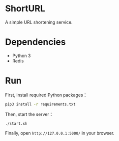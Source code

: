 
# ShortURL

A simple URL shortening service.

# Dependencies

- Python 3
- Redis

# Run

First, install required Python packages：

```sh
pip3 install -r requirements.txt
```

Then, start the server：

```sh
./start.sh
```

Finally, open `http://127.0.0.1:5000/` in your browser.

